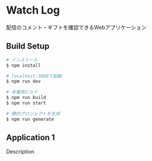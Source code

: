 # Watch Log

配信のコメント・ギフトを確認できるWebアプリケーション

## Build Setup

```bash
# インストール
$ npm install

# localhost:3000で起動
$ npm run dev

# 本番用ビルド
$ npm run build
$ npm run start

# 静的プロジェクトを生成
$ npm run generate
```

## Application 1

Description